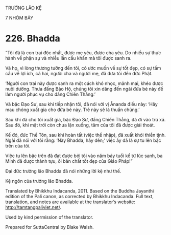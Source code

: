 TRƯỞNG LÃO KỆ

7 NHÓM BẢY

# 226\. Bhadda

“Tôi đã là con trai độc nhất, được mẹ yêu, được cha yêu. Do nhiều sự thực hành về phận sự và nhiều lần cầu khấn mà tôi được sanh ra.

Và họ, vì lòng thương tưởng đến tôi, có ước muốn về sự tốt đẹp, có sự tầm cầu về lợi ích, cả hai, người cha và người mẹ, đã đưa tôi đến đức Phật.

‘Người con trai này được sanh ra một cách khó nhọc, mảnh mai, khéo được nuôi dưỡng. Thưa đấng Bảo Hộ, chúng tôi xin dâng đến ngài đứa bé này để làm người phục vụ cho đấng Chiến Thắng.’

Và bậc Đạo Sư, sau khi tiếp nhận tôi, đã nói với vị Ānanda điều này: ‘Hãy mau chóng xuất gia cho đứa bé này. Trẻ này sẽ là thuần chủng.’

Sau khi đã cho tôi xuất gia, bậc Đạo Sư, đấng Chiến Thắng, đã đi vào trú xá. Sau đó, khi mặt trời còn chưa lặn xuống, tâm của tôi đã được giải thoát.

Kế đó, đức Thế Tôn, sau khi hoàn tất (việc thể nhập), đã xuất khỏi thiền tịnh. Ngài đã nói với tôi rằng: ‘Này Bhadda, hãy đến;’ việc ấy đã là sự tu lên bậc trên của tôi.

Việc tu lên bậc trên đã đạt được bởi tôi vào năm bảy tuổi kể từ lúc sanh, ba Minh đã được thành tựu, ôi bản chất tốt đẹp của Giáo Pháp!”

Đại đức trưởng lão Bhadda đã nói những lời kệ như thế.

Kệ ngôn của trưởng lão Bhadda.

Translated by Bhikkhu Indacanda, 2011. Based on the Buddha Jayanthi edition of the Pali canon, as corrected by Bhikkhu Indacanda. Full text, translation, and notes are available at the translator’s website: http://tamtangpaliviet.net/.

Used by kind permission of the translator.

Prepared for SuttaCentral by Blake Walsh.